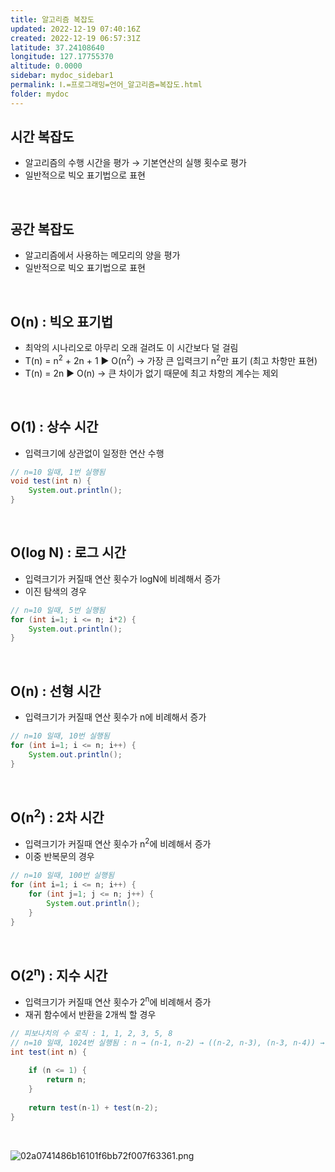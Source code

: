 ```yaml
---
title: 알고리즘 복잡도
updated: 2022-12-19 07:40:16Z
created: 2022-12-19 06:57:31Z
latitude: 37.24108640
longitude: 127.17755370
altitude: 0.0000
sidebar: mydoc_sidebar1
permalink: Ⅰ.=프로그래밍=언어_알고리즘=복잡도.html
folder: mydoc
---
```


## 시간 복잡도
- 알고리즘의 수행 시간을 평가
 → 기본연산의 실행 횟수로 평가
- 일반적으로 빅오 표기법으로 표현
<br>

## 공간 복잡도
- 알고리즘에서 사용하는 메모리의 양을 평가
- 일반적으로 빅오 표기법으로 표현
<br>

## O(n) : 빅오 표기법
- 최악의 시나리오로 아무리 오래 걸려도 이 시간보다 덜 걸림
- T(n) = n<sup>2</sup> + 2n + 1 ▶ O(n<sup>2</sup>)
  → 가장 큰 입력크기 n<sup>2</sup>만 표기 (최고 차항만 표현)
- T(n) = 2n ▶ O(n)
 → 큰 차이가 없기 때문에 최고 차항의 계수는 제외
<br>

## O(1) : 상수 시간
- 입력크기에 상관없이 일정한 연산 수행
```java
// n=10 일때, 1번 실행됨
void test(int n) {
	System.out.println();
}
```
<br>

## O(log N) : 로그 시간
- 입력크기가 커질때 연산 횟수가 logN에 비례해서 증가
- 이진 탐색의 경우
```java
// n=10 일때, 5번 실행됨
for (int i=1; i <= n; i*2) {
	System.out.println();
}
```
<br>

## O(n) : 선형 시간
- 입력크기가 커질때 연산 횟수가 n에 비례해서 증가
```java
// n=10 일때, 10번 실행됨
for (int i=1; i <= n; i++) {
	System.out.println();
}
```
<br>

## O(n<sup>2</sup>) : 2차 시간
- 입력크기가 커질때 연산 횟수가 n<sup>2</sup>에 비례해서 증가
- 이중 반복문의 경우
```java
// n=10 일때, 100번 실행됨
for (int i=1; i <= n; i++) {
	for (int j=1; j <= n; j++) {
		System.out.println();	
	}
}
```
<br>

## O(2<sup>n</sup>) : 지수 시간
- 입력크기가 커질때 연산 횟수가 2<sup>n</sup>에 비례해서 증가
- 재귀 함수에서 반환을 2개씩 할 경우 
```java
// 피보나치의 수 로직 : 1, 1, 2, 3, 5, 8
// n=10 일때, 1024번 실행됨 : n → (n-1, n-2) → ((n-2, n-3), (n-3, n-4)) → ...
int test(int n) {
	
	if (n <= 1) {
		return n;
	}
	
	return test(n-1) + test(n-2);
}
```
<br>

![02a0741486b16101f6bb72f007f63361.png](../resources/02a0741486b16101f6bb72f007f63361.png)
